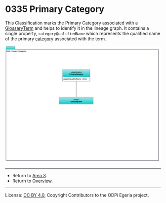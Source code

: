 <!-- SPDX-License-Identifier: CC-BY-4.0 -->
<!-- Copyright Contributors to the ODPi Egeria project. -->

# 0335 Primary Category 

This Classification marks the Primary Category associated with a [GlossaryTerm](0330-Terms.md) and helps to identify it in the lineage graph. 
It contains a single property, `categoryQualifiedName` which represents the qualified name of the primary [category](0320-Category-Hierarchy.md) associated with the term.

![UML](0335-Primary-Category.png#pagewidth)


----

* Return to [Area 3](Area-3-models.md).
* Return to [Overview](.).

----
License: [CC BY 4.0](https://creativecommons.org/licenses/by/4.0/),
Copyright Contributors to the ODPi Egeria project.